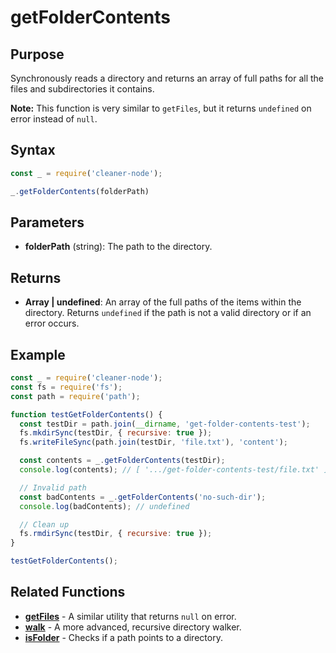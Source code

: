 # getFolderContents

## Purpose
Synchronously reads a directory and returns an array of full paths for all the files and subdirectories it contains.

**Note:** This function is very similar to `getFiles`, but it returns `undefined` on error instead of `null`.

## Syntax
```javascript
const _ = require('cleaner-node');

_.getFolderContents(folderPath)
```

## Parameters
- **folderPath** (string): The path to the directory.

## Returns
- **Array<string> | undefined**: An array of the full paths of the items within the directory. Returns `undefined` if the path is not a valid directory or if an error occurs.

## Example
```javascript
const _ = require('cleaner-node');
const fs = require('fs');
const path = require('path');

function testGetFolderContents() {
  const testDir = path.join(__dirname, 'get-folder-contents-test');
  fs.mkdirSync(testDir, { recursive: true });
  fs.writeFileSync(path.join(testDir, 'file.txt'), 'content');

  const contents = _.getFolderContents(testDir);
  console.log(contents); // [ '.../get-folder-contents-test/file.txt' ]

  // Invalid path
  const badContents = _.getFolderContents('no-such-dir');
  console.log(badContents); // undefined

  // Clean up
  fs.rmdirSync(testDir, { recursive: true });
}

testGetFolderContents();
```

## Related Functions
- **[getFiles](./get-files.md)** - A similar utility that returns `null` on error.
- **[walk](./walk.md)** - A more advanced, recursive directory walker.
- **[isFolder](./is-folder.md)** - Checks if a path points to a directory. 